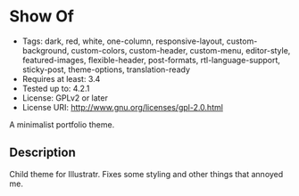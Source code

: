# Show Of

 - Tags: dark, red, white, one-column, responsive-layout, custom-background, custom-colors, custom-header, custom-menu, editor-style, featured-images, flexible-header, post-formats, rtl-language-support, sticky-post, theme-options, translation-ready
 - Requires at least: 3.4
 - Tested up to: 4.2.1
 - License: GPLv2 or later
 - License URI: http://www.gnu.org/licenses/gpl-2.0.html

A minimalist portfolio theme.

## Description

Child theme for Illustratr. Fixes some styling and other things that annoyed me.
